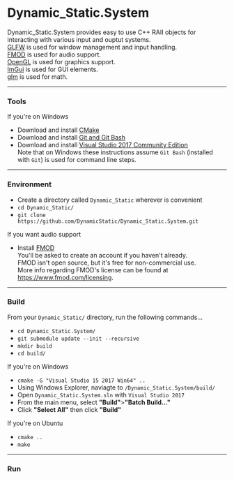 
# Dynamic_Static.System
Dynamic_Static.System provides easy to use C++ RAII objects for interacting with various input and ouptut systems.  
[GLFW](https://www.glfw.org/) is used for window management and input handling.  
[FMOD](https://www.fmod.com/) is used for audio support.  
[OpenGL](https://www.opengl.org/) is used for graphics support.  
[ImGui](https://github.com/ocornut/imgui) is used for GUI elements.  
[glm](https://glm.g-truc.net/0.9.9/index.html) is used for math.

----------------------------------------------------------------
### Tools

If you're on Windows
  - Download and install [CMake](https://cmake.org/)
  - Download and install [Git and Git Bash](https://git-scm.com/)
  - Download and install [Visual Studio 2017 Community Edition](https://visualstudio.microsoft.com/downloads/)  
  Note that on Windows these instructions assume `Git Bash` (installed with `Git`) is used for command line steps.

----------------------------------------------------------------
### Environment
- Create a directory called `Dynamic_Static` wherever is convenient
- `cd Dynamic_Static/`
- `git clone https://github.com/DynamicStatic/Dynamic_Static.System.git`  

If you want audio support
- Install [FMOD](https://www.fmod.com/)  
You'll be asked to create an account if you haven't already.  
FMOD isn't open source, but it's free for non-commercial use.  
More info regarding FMOD's license can be found at https://www.fmod.com/licensing.

----------------------------------------------------------------
### Build
From your `Dynamic_Static/` directory, run the following commands...
- `cd Dynamic_Static.System/`
- `git submodule update --init --recursive`
- `mkdir build`
- `cd build/`

If you're on Windows
  - `cmake -G "Visual Studio 15 2017 Win64" ..`
  - Using Windows Explorer, naviagte to `/Dynamic_Static.System/build/`
  - Open `Dynamic_Static.System.sln` with `Visual Studio 2017`
  - From the main menu, select **"Build"**>**"Batch Build..."**
  - Click **"Select All"** then click **"Build"**  

If you're on Ubuntu
  - `cmake ..`
  - `make`

----------------------------------------------------------------
### Run
